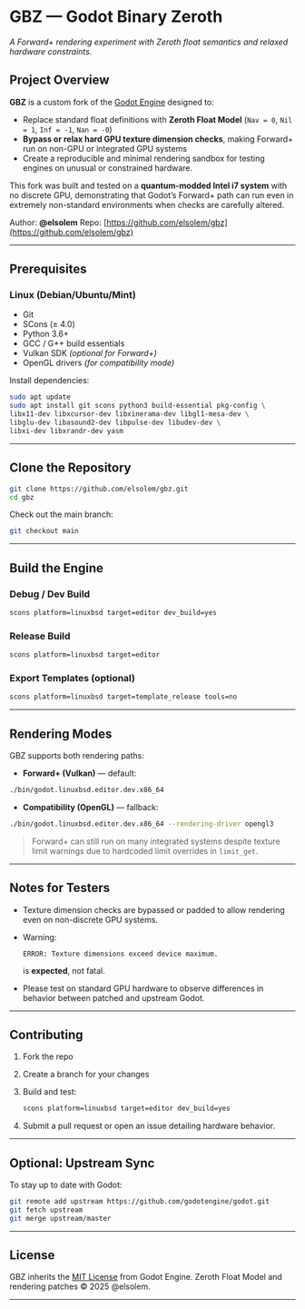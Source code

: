 # GBZ — Godot Binary Zeroth

*A Forward+ rendering experiment with Zeroth float semantics and relaxed hardware constraints.*

## Project Overview

**GBZ** is a custom fork of the [Godot Engine](https://godotengine.org) designed to:

* Replace standard float definitions with **Zeroth Float Model** (`Nav = 0`, `Nil = 1`, `Inf = -1`, `Nan = -0`)
* **Bypass or relax hard GPU texture dimension checks**, making Forward+ run on non-GPU or integrated GPU systems
* Create a reproducible and minimal rendering sandbox for testing engines on unusual or constrained hardware.

This fork was built and tested on a **quantum-modded Intel i7 system** with no discrete GPU, demonstrating that Godot’s Forward+ path can run even in extremely non-standard environments when checks are carefully altered.

Author: **@elsolem**
Repo: [https://github.com/elsolem/gbz](https://github.com/elsolem/gbz)

---

## Prerequisites

### Linux (Debian/Ubuntu/Mint)

* Git
* SCons (≥ 4.0)
* Python 3.6+
* GCC / G++ build essentials
* Vulkan SDK *(optional for Forward+)*
* OpenGL drivers *(for compatibility mode)*

Install dependencies:

```bash
sudo apt update
sudo apt install git scons python3 build-essential pkg-config \
libx11-dev libxcursor-dev libxinerama-dev libgl1-mesa-dev \
libglu-dev libasound2-dev libpulse-dev libudev-dev \
libxi-dev libxrandr-dev yasm
```

---

## Clone the Repository

```bash
git clone https://github.com/elsolem/gbz.git
cd gbz
```

Check out the main branch:

```bash
git checkout main
```

---

## Build the Engine

### Debug / Dev Build

```bash
scons platform=linuxbsd target=editor dev_build=yes
```

### Release Build

```bash
scons platform=linuxbsd target=editor
```

### Export Templates (optional)

```bash
scons platform=linuxbsd target=template_release tools=no
```

---

## Rendering Modes

GBZ supports both rendering paths:

* **Forward+ (Vulkan)** — default:

```bash
./bin/godot.linuxbsd.editor.dev.x86_64
```

* **Compatibility (OpenGL)** — fallback:

```bash
./bin/godot.linuxbsd.editor.dev.x86_64 --rendering-driver opengl3
```

> Forward+ can still run on many integrated systems despite texture limit warnings due to hardcoded limit overrides in `limit_get`.

---

## Notes for Testers

* Texture dimension checks are bypassed or padded to allow rendering even on non-discrete GPU systems.
* Warning:

  ```
  ERROR: Texture dimensions exceed device maximum.
  ```

  is **expected**, not fatal.
* Please test on standard GPU hardware to observe differences in behavior between patched and upstream Godot.

---

## Contributing

1. Fork the repo
2. Create a branch for your changes
3. Build and test:

   ```bash
   scons platform=linuxbsd target=editor dev_build=yes
   ```
4. Submit a pull request or open an issue detailing hardware behavior.

---

## Optional: Upstream Sync

To stay up to date with Godot:

```bash
git remote add upstream https://github.com/godotengine/godot.git
git fetch upstream
git merge upstream/master
```

---

## License

GBZ inherits the [MIT License](https://opensource.org/licenses/MIT) from Godot Engine.
Zeroth Float Model and rendering patches © 2025 @elsolem.

---
